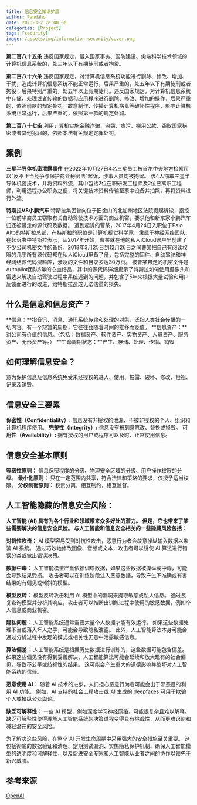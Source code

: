 ```yaml
---
title: 信息安全知识扩展
author: Pandaho
date: 2023-3-2 20:00:00
categories: [Project] 
tags: [security]
image: /assets/img/information-security/cover.png
---
```


**第二百八十五条** 违反国家规定，侵入国家事务、国防建设、尖端科学技术领域的计算机信息系统的，处三年以下有期徒刑或者拘役。

**第二百八十六条** 违反国家规定，对计算机信息系统功能进行删除、修改、增加、干扰，造成计算机信息系统不能正常运行，后果严重的，处五年以下有期徒刑或者拘役；后果特别严重的，处五年以上有期徒刑。违反国家规定，对计算机信息系统中存储、处理或者传输的数据和应用程序进行删除、修改、增加的操作，后果严重的，依照前款的规定处罚。故意制作、传播计算机病毒等破坏性程序，影响计算机系统正常运行，后果严重的，依照第一款的规定处罚。

**第二百八十七条** 利用计算机实施金融诈骗、盗窃、贪污、挪用公款、窃取国家秘密或者其他犯罪的，依照本法有关规定定罪处罚。


## **案例** 
**三星半导体机密泄露事件**
      在2022年10月27日4名三星员工被首尔中央地方检察厅以“反不正当竞争与保护商业秘密法”起诉，涉事人员均被拘留。
      该4人窃取三星半导体机密技术，并将资料外流，其中包括2位在职研发工程师及2位已离职工程师，利用远程办公职务之便，将关键技术资料传输至家中设备并拍照，再将资料进行外流。

**特斯拉VS小鹏汽车**
      特斯拉集团曾向位于旧金山的北加州地区法院提起诉讼，指控一位前华裔员工窃取有关自动驾驶技术方面的商业机密，要求他和新东家小鹏汽车归还被带走的源代码及数据。
      遭到起诉的曹某，2017年4月24日入职位于Palo Alto的特斯拉总部，在特斯拉的职位是计算机视觉科学家，隶属于神经网络团队，在起诉书中特斯拉表示，从2017年开始，曹某就在他的私人iCloud账户里创建了不少公司机密文件的备份。2018年3月25日到12月26日之间曹某把自己有阅读权限的几乎所有源代码都在私人iCloud里备了份，包括完整的固件、自动驾驶和神经网络源代码资料库，涉及的文件和目录多达30万页。
       被曹某带走的机密文件是Autopilot团队5年的心血结晶，其中的源代码详细揭示了特斯拉如何使用摄像头和雷达来解决自动驾驶过程中系统遇到的问题，并包含了5年来根据大量试验和用户反馈而进行的改进，给特斯拉造成无法估量的损失。



## **什么是信息和信息资产？** 
**信息：**指音讯、消息、通讯系统传输和处理的对象，泛指人类社会传播的一切内容。有一个短暂的周期，它往往会随着时间的推移而贬值。
**信息资产：**对公司有价值的信息。（包括：数据资产、软件资产、实物资产、人员资产、服务资产、无形资产等。）
**生命周期状态：**产生、存储、处理、传输、销毁

## **如何理解信息安全？** 
意为保护信息及信息系统免受未经授权的进入、使用、披露、破坏、修改、检视、记录及销毁。

## **信息安全三要素** 
**保密性（Confidentiality）:** 信息没有非授权的泄漏、不被非授权的个人、组织和计算机程序使用。
**完整性（Integrity）:** 信息没有被刻意篡改、替换或损毁。
**可用性（Availability）:** 拥有授权的用户或程序可以及时、正常使用信息。
## **信息安全基本原则**
**等级性原则：** 信息保密程度的分级、物理安全区域的分级、用户操作权限的分级。 
**最小化原则：** 只在一定范围内共享，符合法律和策略的要求，仅授予适当权限。
**分权制衡原则：** 权责分离，相互制约，相互监督。

## **人工智能隐藏的信息安全风险：** 

**人工智能 (AI) 具有为各个行业和领域带来众多好处的潜力。 但是，它也带来了某些需要解决的信息安全风险。 与人工智能和信息安全相关的一些隐藏风险包括：**

**对抗性攻击：** AI 模型容易受到对抗性攻击，恶意行为者会故意操纵输入数据以欺骗 AI 系统。 通过巧妙地修改图像、音频或文本，攻击者可以诱使 AI 算法进行错误分类或做出错误决策。

**数据中毒：** 人工智能模型严重依赖训练数据，如果这些数据被操纵或中毒，可能会导致结果受损。 攻击者可以在训练阶段注入恶意数据，导致产生不准确或有害结果的有偏见或倾斜的模型。

**模型反转：** 模型反转攻击利用 AI 模型中的漏洞来提取敏感或私人信息。 通过反复查询模型并分析其响应，攻击者可以推断出训练过程中使用的敏感数据，例如个人信息或商业机密。

**隐私问题：** 人工智能系统通常需要大量个人数据才能有效运行。 如果这些数据处理不当或落入坏人之手，可能会导致隐私泄露。 此外，人工智能算法本身可能会通过分析过程中发现的模式或相关性无意中泄露敏感信息。

**算法偏差：** 人工智能系统是根据历史数据进行训练的，这些数据可能包含偏差。 如果这些偏见没有得到妥善解决，人工智能算法可能会延续和放大现有的社会偏见，导致不公平或歧视性的结果。 这可能会产生重大的道德影响并破坏对人工智能系统的信任。

**恶意使用 AI：** 随着 AI 技术的进步，人们担心恶意行为者可能会出于邪恶目的利用 AI 功能。 例如，AI 支持的社会工程攻击或 AI 生成的 deepfakes 可用于欺骗个人或操纵公众舆论。

**缺乏可解释性：** 一些 AI 模型，例如深度学习神经网络，可能很复杂且难以解释。 缺乏可解释性使得理解人工智能系统的决策过程变得具有挑战性，从而更难识别和减轻潜在的安全风险。

为了解决这些风险，在整个 AI 开发生命周期中采用强大的安全措施至关重要。 这包括彻底的数据验证和清理、定期测试漏洞、实施隐私保护机制、确保人工智能模型的透明度和可解释性，以及促进安全专家和人工智能从业者之间的协作以领先于新兴威胁。

## **参考来源**

[OpenAI](https://chat.openai.com/)  